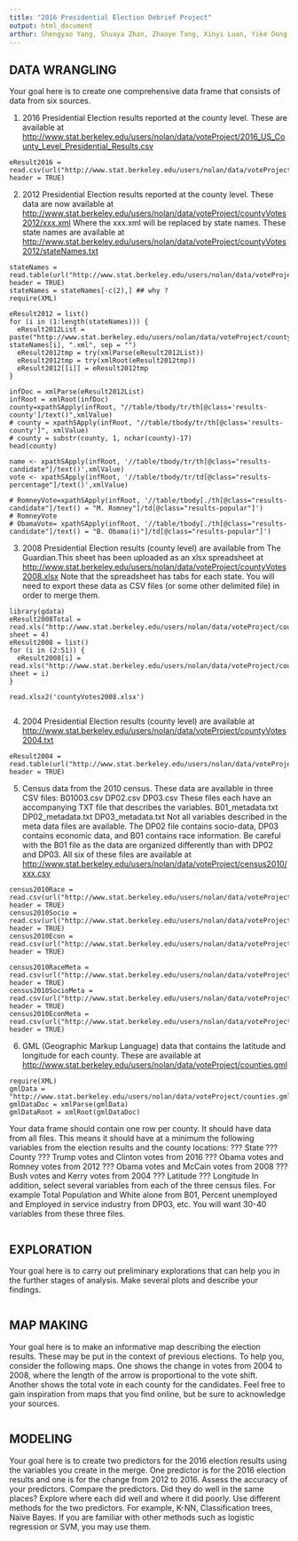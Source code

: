 ```yaml
---
title: "2016 Presidential Election Debrief Project"
output: html_document
arthur: Shengyao Yang, Shuaya Zhan, Zhaoye Tang, Xinyi Luan, Yike Dong
---
```


## DATA WRANGLING

Your goal here is to create one comprehensive data frame that consists of data from six sources.

1. 2016 Presidential Election results reported at the county level.
These are available at
http://www.stat.berkeley.edu/users/nolan/data/voteProject/2016_US_County_Level_Presidential_Results.csv

```{r 1-1}
eResult2016 = read.csv(url("http://www.stat.berkeley.edu/users/nolan/data/voteProject/2016_US_County_Level_Presidential_Results.csv"), header = TRUE)
```

2. 2012 Presidential Election results reported at the county level. These data are now available at
http://www.stat.berkeley.edu/users/nolan/data/voteProject/countyVotes2012/xxx.xml
Where the xxx.xml will be replaced by state names.
These state names are available at
http://www.stat.berkeley.edu/users/nolan/data/voteProject/countyVotes2012/stateNames.txt

```{r 1-2}
stateNames = read.table(url("http://www.stat.berkeley.edu/users/nolan/data/voteProject/countyVotes2012/stateNames.txt"), header = TRUE)
stateNames = stateNames[-c(2),] ## why ?
require(XML)

eResult2012 = list()
for (i in (1:length(stateNames))) {
  eResult2012List = paste("http://www.stat.berkeley.edu/users/nolan/data/voteProject/countyVotes2012/", stateNames[i], ".xml", sep = "")
  eResult2012tmp = try(xmlParse(eResult2012List))
  eResult2012tmp = try(xmlRoot(eResult2012tmp))
  eResult2012[[i]] = eResult2012tmp
}

infDoc = xmlParse(eResult2012List)
infRoot = xmlRoot(infDoc)
county=xpathSApply(infRoot, "//table/tbody/tr/th[@class='results-county']/text()",xmlValue)
# county = xpathSApply(infRoot, "//table/tbody/tr/th[@class='results-county']", xmlValue)
# county = substr(county, 1, nchar(county)-17)
head(county)

name <- xpathSApply(infRoot, '//table/tbody/tr/th[@class="results-candidate"]/text()',xmlValue)
vote <- xpathSApply(infRoot, '//table/tbody/tr/td[@class="results-percentage"]/text()',xmlValue)

# RomneyVote=xpathSApply(infRoot, '//table/tbody[./th[@class="results-candidate"]/text() = "M. Romney"]/td[@class="results-popular"]')
# RomneyVote
# ObamaVote= xpathSApply(infRoot, '//table/tbody[./th[@class="results-candidate"]/text() = "B. Obama(i)"]/td[@class="results-popular"]')

```

3. 2008 Presidential Election results (county level) are available from The Guardian.This sheet has been uploaded as an xlsx spreadsheet at
http://www.stat.berkeley.edu/users/nolan/data/voteProject/countyVotes2008.xlsx
Note that the spreadsheet has tabs for each state. You will need to export these data as CSV files (or some other delimited file) 
in order to merge them.

```{r 1-3}
library(gdata)
eResult2008Total = read.xls("http://www.stat.berkeley.edu/users/nolan/data/voteProject/countyVotes2008.xlsx", sheet = 4)
eResult2008 = list()
for (i in (2:51)) {
  eResult2008[i] = read.xls("http://www.stat.berkeley.edu/users/nolan/data/voteProject/countyVotes2008.xlsx", sheet = i)
}

read.xlsx2('countyVotes2008.xlsx')


```

4. 2004 Presidential Election results (county level) are available at
http://www.stat.berkeley.edu/users/nolan/data/voteProject/countyVotes2004.txt

```{r 1-4}
eResult2004 = read.table(url("http://www.stat.berkeley.edu/users/nolan/data/voteProject/countyVotes2004.txt"), header = TRUE)
```

5. Census data from the 2010 census. These data are available in three CSV files: B01003.csv DP02.csv DP03.csv These files each have an accompanying TXT file that describes the variables.
B01_metadata.txt DP02_metadata.txt DP03_metadata.txt
Not all variables described in the meta data files are available. The DP02 file contains socio-data, DP03 contains economic data, and B01 contains race information. Be careful with the B01 file as the data are organized differently than with DP02 and DP03.
All six of these files are available at
http://www.stat.berkeley.edu/users/nolan/data/voteProject/census2010/xxx.csv

```{r 1-5}
census2010Race = read.csv(url("http://www.stat.berkeley.edu/users/nolan/data/voteProject/census2010/B01003.csv"), header = TRUE)
census2010Socio = read.csv(url("http://www.stat.berkeley.edu/users/nolan/data/voteProject/census2010/DP02.csv"), header = TRUE)
census2010Econ = read.csv(url("http://www.stat.berkeley.edu/users/nolan/data/voteProject/census2010/DP03.csv"), header = TRUE)

census2010RaceMeta = read.csv(url("http://www.stat.berkeley.edu/users/nolan/data/voteProject/census2010/B01_metadata.txt"), header = TRUE)
census2010SocioMeta = read.csv(url("http://www.stat.berkeley.edu/users/nolan/data/voteProject/census2010/DP02_metadata.txt"), header = TRUE)
census2010EconMeta = read.csv(url("http://www.stat.berkeley.edu/users/nolan/data/voteProject/census2010/DP03_metadata.txt"), header = TRUE)
```

6. GML (Geographic Markup Language) data that contains the latitude and longitude for each county. These are available at
http://www.stat.berkeley.edu/users/nolan/data/voteProject/counties.gml

```{r 1-6}
require(XML)
gmlData = "http://www.stat.berkeley.edu/users/nolan/data/voteProject/counties.gml"
gmlDataDoc = xmlParse(gmlData)
gmlDataRoot = xmlRoot(gmlDataDoc)
```

Your data frame should contain one row per county. It should have data from all files. This means it should have at a minimum the following variables from the election results and the county locations:
??? State
??? County
??? Trump votes and Clinton votes from 2016
??? Obama votes and Romney votes from 2012
??? Obama votes and McCain votes from 2008
??? Bush votes and Kerry votes from 2004
??? Latitude
??? Longitude
In addition, select several variables from each of the three census files. For example Total Population and White alone from B01, Percent unemployed and Employed in service industry from DP03, etc. You will want 30-40 variables from these three files.

```{r DATA WRANGLING}

```

## EXPLORATION

Your goal here is to carry out preliminary explorations that can help you in the further stages of analysis. Make several plots and describe your findings. 

```{r EXPLORATION}

```

## MAP MAKING

Your goal here is to make an informative map describing the election results. These may be put in the context of previous elections. To help you, consider the following maps. One shows the change in votes from 2004 to 2008, where the length of the arrow is proportional to the vote shift. Another shows the total vote in each county for the candidates. Feel free to gain inspiration from maps that you find online, but be sure to acknowledge your sources.

```{r MAP MAKING}

```

## MODELING

Your goal here is to create two predictors for the 2016 election results using the variables you create in the merge. One predictor is for the 2016 election results and one is for the change from 2012 to 2016. Assess the accuracy of your predictors. Compare the predictors. Did they do well in the same places? Explore where each did well and where it did poorly. Use different methods for the two predictors. For example, K-NN, Classification trees, Naïve Bayes. If you are familiar with other methods such as logistic regression or SVM, you may use them.

```{r MODELING}

```
